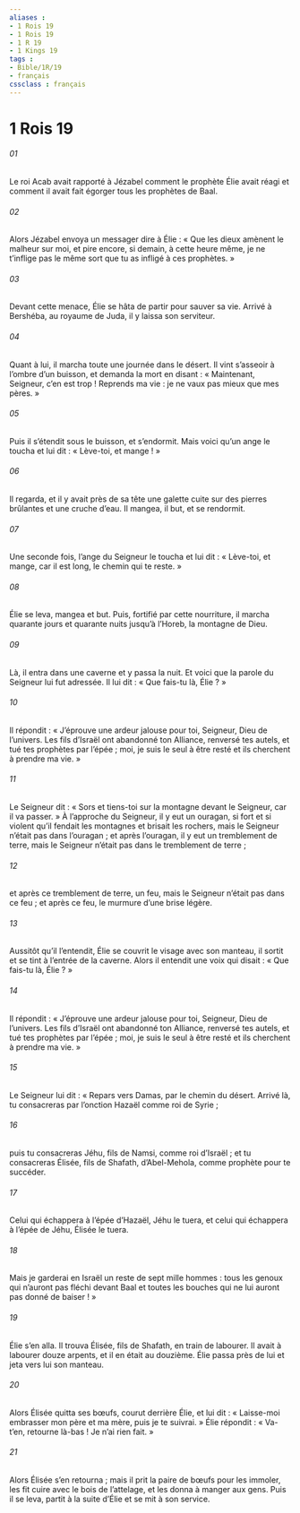 ```yaml
---
aliases : 
- 1 Rois 19
- 1 Rois 19
- 1 R 19
- 1 Kings 19
tags : 
- Bible/1R/19
- français
cssclass : français
---
```


# 1 Rois 19

###### 01
Le roi Acab avait rapporté à Jézabel comment le prophète Élie avait réagi et comment il avait fait égorger tous les prophètes de Baal.
###### 02
Alors Jézabel envoya un messager dire à Élie : « Que les dieux amènent le malheur sur moi, et pire encore, si demain, à cette heure même, je ne t’inflige pas le même sort que tu as infligé à ces prophètes. »
###### 03
Devant cette menace, Élie se hâta de partir pour sauver sa vie. Arrivé à Bershéba, au royaume de Juda, il y laissa son serviteur.
###### 04
Quant à lui, il marcha toute une journée dans le désert. Il vint s’asseoir à l’ombre d’un buisson, et demanda la mort en disant : « Maintenant, Seigneur, c’en est trop ! Reprends ma vie : je ne vaux pas mieux que mes pères. »
###### 05
Puis il s’étendit sous le buisson, et s’endormit. Mais voici qu’un ange le toucha et lui dit : « Lève-toi, et mange ! »
###### 06
Il regarda, et il y avait près de sa tête une galette cuite sur des pierres brûlantes et une cruche d’eau. Il mangea, il but, et se rendormit.
###### 07
Une seconde fois, l’ange du Seigneur le toucha et lui dit : « Lève-toi, et mange, car il est long, le chemin qui te reste. »
###### 08
Élie se leva, mangea et but. Puis, fortifié par cette nourriture, il marcha quarante jours et quarante nuits jusqu’à l’Horeb, la montagne de Dieu.
###### 09
Là, il entra dans une caverne et y passa la nuit. Et voici que la parole du Seigneur lui fut adressée. Il lui dit : « Que fais-tu là, Élie ? »
###### 10
Il répondit : « J’éprouve une ardeur jalouse pour toi, Seigneur, Dieu de l’univers. Les fils d’Israël ont abandonné ton Alliance, renversé tes autels, et tué tes prophètes par l’épée ; moi, je suis le seul à être resté et ils cherchent à prendre ma vie. »
###### 11
Le Seigneur dit : « Sors et tiens-toi sur la montagne devant le Seigneur, car il va passer. » À l’approche du Seigneur, il y eut un ouragan, si fort et si violent qu’il fendait les montagnes et brisait les rochers, mais le Seigneur n’était pas dans l’ouragan ; et après l’ouragan, il y eut un tremblement de terre, mais le Seigneur n’était pas dans le tremblement de terre ;
###### 12
et après ce tremblement de terre, un feu, mais le Seigneur n’était pas dans ce feu ; et après ce feu, le murmure d’une brise légère.
###### 13
Aussitôt qu’il l’entendit, Élie se couvrit le visage avec son manteau, il sortit et se tint à l’entrée de la caverne. Alors il entendit une voix qui disait : « Que fais-tu là, Élie ? »
###### 14
Il répondit : « J’éprouve une ardeur jalouse pour toi, Seigneur, Dieu de l’univers. Les fils d’Israël ont abandonné ton Alliance, renversé tes autels, et tué tes prophètes par l’épée ; moi, je suis le seul à être resté et ils cherchent à prendre ma vie. »
###### 15
Le Seigneur lui dit : « Repars vers Damas, par le chemin du désert. Arrivé là, tu consacreras par l’onction Hazaël comme roi de Syrie ;
###### 16
puis tu consacreras Jéhu, fils de Namsi, comme roi d’Israël ; et tu consacreras Élisée, fils de Shafath, d’Abel-Mehola, comme prophète pour te succéder.
###### 17
Celui qui échappera à l’épée d’Hazaël, Jéhu le tuera, et celui qui échappera à l’épée de Jéhu, Élisée le tuera.
###### 18
Mais je garderai en Israël un reste de sept mille hommes : tous les genoux qui n’auront pas fléchi devant Baal et toutes les bouches qui ne lui auront pas donné de baiser ! »
###### 19
Élie s’en alla. Il trouva Élisée, fils de Shafath, en train de labourer. Il avait à labourer douze arpents, et il en était au douzième. Élie passa près de lui et jeta vers lui son manteau.
###### 20
Alors Élisée quitta ses bœufs, courut derrière Élie, et lui dit : « Laisse-moi embrasser mon père et ma mère, puis je te suivrai. » Élie répondit : « Va-t’en, retourne là-bas ! Je n’ai rien fait. »
###### 21
Alors Élisée s’en retourna ; mais il prit la paire de bœufs pour les immoler, les fit cuire avec le bois de l’attelage, et les donna à manger aux gens. Puis il se leva, partit à la suite d’Élie et se mit à son service.
